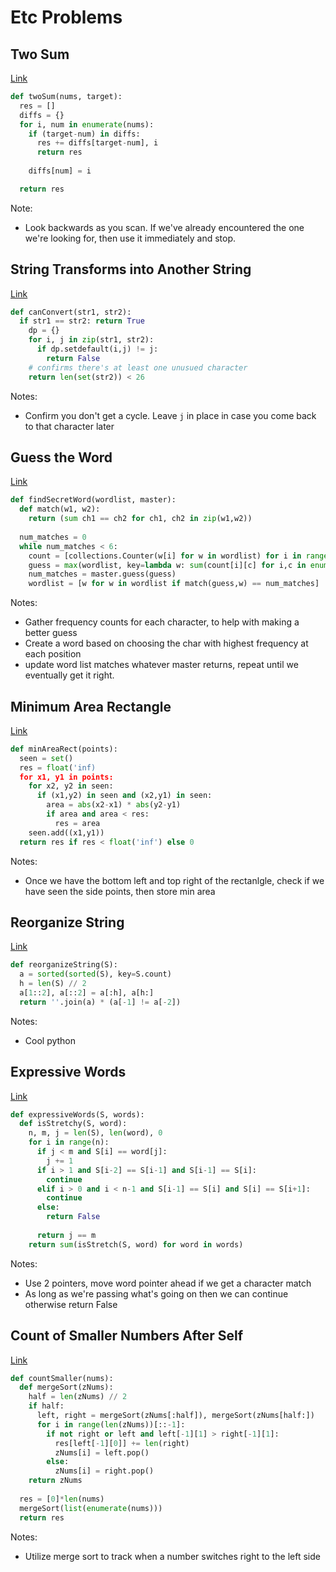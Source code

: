 # Etc Problems

## Two Sum
[Link](https://leetcode.com/problems/two-sum/)
```python
def twoSum(nums, target):
  res = []
  diffs = {}
  for i, num in enumerate(nums):
    if (target-num) in diffs:
      res += diffs[target-num], i
      return res
    
    diffs[num] = i

  return res
```
Note:
- Look backwards as you scan. If we've already encountered the one we're looking for, then use it immediately and stop.

## String Transforms into Another String
[Link](https://leetcode.com/problems/string-transforms-into-another-string/)
```python
def canConvert(str1, str2):
  if str1 == str2: return True
    dp = {}
    for i, j in zip(str1, str2):
      if dp.setdefault(i,j) != j:
        return False
    # confirms there's at least one unusued character
    return len(set(str2)) < 26
```
Notes:
- Confirm you don't get a cycle. Leave `j` in place in case you come back to that character later


## Guess the Word
[Link](https://leetcode.com/problems/guess-the-word/)
```python
def findSecretWord(wordlist, master):
  def match(w1, w2):
    return (sum ch1 == ch2 for ch1, ch2 in zip(w1,w2))
  
  num_matches = 0
  while num_matches < 6:
    count = [collections.Counter(w[i] for w in wordlist) for i in range(6)]
    guess = max(wordlist, key=lambda w: sum(count[i][c] for i,c in enumerate(w)))
    num_matches = master.guess(guess)
    wordlist = [w for w in wordlist if match(guess,w) == num_matches]
```
Notes:
- Gather frequency counts for each character, to help with making a better guess
- Create a word based on choosing the char with highest frequency at each position
- update word list matches whatever master returns, repeat until we eventually get it right.


## Minimum Area Rectangle
[Link](https://leetcode.com/problems/minimum-area-rectangle/)
```python
def minAreaRect(points):
  seen = set()
  res = float('inf)
  for x1, y1 in points:
    for x2, y2 in seen:
      if (x1,y2) in seen and (x2,y1) in seen:
        area = abs(x2-x1) * abs(y2-y1)
        if area and area < res:
          res = area
    seen.add((x1,y1))
  return res if res < float('inf') else 0
```
Notes:
- Once we have the bottom left and top right of the rectanlgle, check if we have seen the side points, then store min area

## Reorganize String
[Link](https://leetcode.com/submissions/detail/349997454/)
```python
def reorganizeString(S):
  a = sorted(sorted(S), key=S.count)
  h = len(S) // 2
  a[1::2], a[::2] = a[:h], a[h:]
  return ''.join(a) * (a[-1] != a[-2])
```
Notes:
- Cool python

## Expressive Words
[Link](https://leetcode.com/problems/expressive-words/)
```python
def expressiveWords(S, words):
  def isStretchy(S, word):
    n, m, j = len(S), len(word), 0
    for i in range(n):
      if j < m and S[i] == word[j]:
        j += 1
      if i > 1 and S[i-2] == S[i-1] and S[i-1] == S[i]:
        continue
      elif i > 0 and i < n-1 and S[i-1] == S[i] and S[i] == S[i+1]:
        continue
      else:
        return False
      
      return j == m
    return sum(isStretch(S, word) for word in words)
```
Notes:
- Use 2 pointers, move word pointer ahead if we get a character match
- As long as we're passing what's going on then we can continue otherwise return False

## Count of Smaller Numbers After Self
[Link](https://leetcode.com/problems/count-of-smaller-numbers-after-self/)
```python
def countSmaller(nums):
  def mergeSort(zNums):
    half = len(zNums) // 2
    if half:
      left, right = mergeSort(zNums[:half]), mergeSort(zNums[half:])
      for i in range(len(zNums))[::-1]:
        if not right or left and left[-1][1] > right[-1][1]:
          res[left[-1][0]] += len(right)
          zNums[i] = left.pop()
        else:
          zNums[i] = right.pop()
    return zNums
  
  res = [0]*len(nums)
  mergeSort(list(enumerate(nums)))
  return res
```
Notes:
- Utilize merge sort to track when a number switches right to the left side